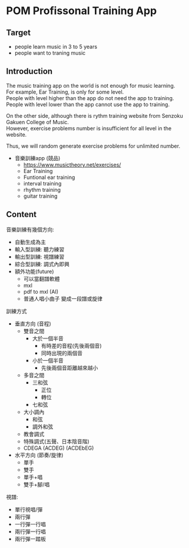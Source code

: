 # POM Profissonal Training App

## Target
* people learn music in 3 to 5 years
* people want to traning music

## Introduction
The music training app on the world is not enough for music learning.  
For example, Ear Training, is only for some level.  
People with level higher than the app do not need the app to training.  
People with level lower than the app cannot use the app to training.  

On the other side, although there is rythm training website from Senzoku Gakuen College of Music.  
However, exercise problems number is insufficient for all level in the website.

Thus, we will random generate exercise problems for unlimited number.

* 音樂訓練app (競品)
  * https://www.musictheory.net/exercises/
  * Ear Training
  * Funtional ear training
  * interval training
  * rhythm training
  * guitar training


## Content
音樂訓練有幾個方向:
* 自動生成為主
* 輸入型訓練: 聽力練習
* 輸出型訓練: 視譜練習
* 綜合型訓練: 調式內即興
* 額外功能(future)
  * 可以當翻譜軟體
  * mxl
  * pdf to mxl (AI)
  * 普通人唱小曲子 變成一段譜或旋律

訓練方式
* 垂直方向 (音程)
  * 雙音之間
    * 大於一個半音
      * 有時差的音程(先後兩個音)
      * 同時出現的兩個音
    * 小於一個半音
      * 先後兩個音距離越來越小
  * 多音之間
    * 三和弦
      * 正位
      * 轉位
    * 七和弦
  * 大小調內
    * 和弦
    * 調外和弦
  * 教會調式
  * 特殊調式(五聲、日本陰音階)
  * CDEGA (ACDEG) (ACDEbEG)
* 水平方向 (節奏/旋律)
  * 單手
  * 雙手
  * 單手+唱
  * 雙手+腳/唱

視譜: 
* 單行視唱/彈
* 兩行彈
* 一行彈一行唱
* 兩行彈一行唱
* 兩行彈一踏板